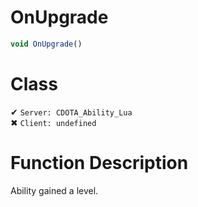 # OnUpgrade
```js	
void OnUpgrade()
```
# Class
✔ `Server: CDOTA_Ability_Lua`  
✖ `Client: undefined`  

# Function Description
Ability gained a level.
